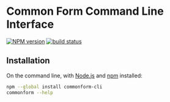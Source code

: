 Common Form Command Line Interface
==================================

[![NPM version](https://img.shields.io/npm/v/commonform-cli.svg)](https://www.npmjs.com/package/commonform-cli)
[![build status](https://img.shields.io/travis/commonform/commonform-cli.svg)](http://travis-ci.org/commonform/commonform-cli)

Installation
------------

On the command line, with [Node.js](http://nodejs.org/) and [npm](https://npmjs.com) installed:

```bash
npm --global install commonform-cli
commonform --help
```
